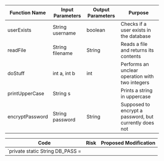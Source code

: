| Function Name | Input Parameters | Output Parameters | Purpose |
| --- | --- | --- | --- |
| userExists | String username | boolean | Checks if a user exists in the database |
| readFile | String filename | String | Reads a file and returns its contents |
| doStuff | int a, int b | int | Performs an unclear operation with two integers |
| printUpperCase | String s |  | Prints a string in uppercase |
| encryptPassword | String password | String | Supposed to encrypt a password, but currently does not |

| Code | Risk | Proposed Modification |
| --- | --- | --- |
| `private static String DB_PASS = 
